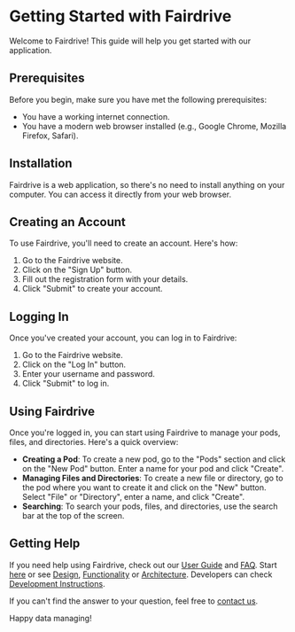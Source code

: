 # Getting Started with Fairdrive

Welcome to Fairdrive! This guide will help you get started with our application.

## Prerequisites

Before you begin, make sure you have met the following prerequisites:

- You have a working internet connection.
- You have a modern web browser installed (e.g., Google Chrome, Mozilla Firefox, Safari).

## Installation

Fairdrive is a web application, so there's no need to install anything on your computer. You can access it directly from your web browser.

## Creating an Account

To use Fairdrive, you'll need to create an account. Here's how:

1. Go to the Fairdrive website.
2. Click on the "Sign Up" button.
3. Fill out the registration form with your details.
4. Click "Submit" to create your account.

## Logging In

Once you've created your account, you can log in to Fairdrive:

1. Go to the Fairdrive website.
2. Click on the "Log In" button.
3. Enter your username and password.
4. Click "Submit" to log in.

## Using Fairdrive

Once you're logged in, you can start using Fairdrive to manage your pods, files, and directories. Here's a quick overview:

- **Creating a Pod**: To create a new pod, go to the "Pods" section and click on the "New Pod" button. Enter a name for your pod and click "Create".
- **Managing Files and Directories**: To create a new file or directory, go to the pod where you want to create it and click on the "New" button. Select "File" or "Directory", enter a name, and click "Create".
- **Searching**: To search your pods, files, and directories, use the search bar at the top of the screen.

## Getting Help

If you need help using Fairdrive, check out our [User Guide](USER-GUIDE.md) and [FAQ](FAQ.md). 
Start [here](GETTING-STARTED.md) or see [Design](DESIGN.md), [Functionality](FUNCTIONALITY.md) or [Architecture](ARCHITECTURE.md). 
Developers can check [Development Instructions](DEVELOPMENT.md).

If you can't find the answer to your question, feel free to [contact us](CONTACT.md).

Happy data managing!
